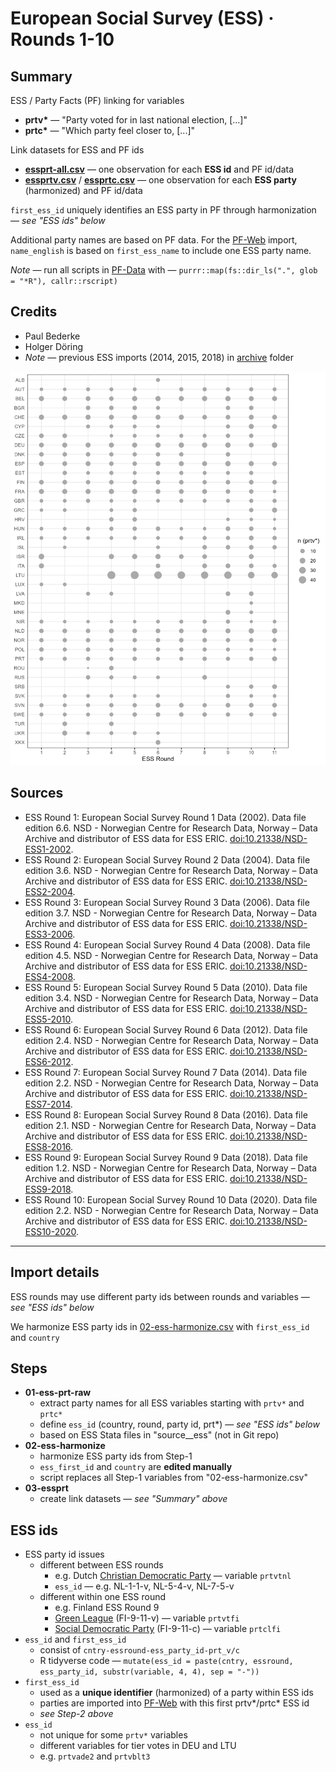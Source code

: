 # European Social Survey (ESS) · Rounds 1-10

## Summary

ESS / Party Facts (PF) linking for variables

+ __prtv*__ — "Party voted for in last national election, [...]"
+ __prtc*__ — "Which party feel closer to, [...]"

Link datasets for ESS and PF ids

+ [__essprt-all.csv__](essprt-all.csv) — one observation for each __ESS id__ and PF id/data
+ [__essprtv.csv__](essprtv.csv) / [__essprtc.csv__](../essprtc/essprtc.csv) — one
  observation for each __ESS party__ (harmonized) and PF id/data

`first_ess_id` uniquely identifies an ESS party in PF through harmonization — _see "ESS ids" below_

Additional party names are based on PF data. For the [PF-Web](https://partyfacts.herokuapp.com/data/essprtv/) import,
`name_english` is based on `first_ess_name` to include one ESS party name.

_Note_ — run all scripts in [PF-Data](https://github.com/hdigital/partyfactsdata/tree/master/import/essprtv) with — `purrr::map(fs::dir_ls(".", glob = "*R"), callr::rscript)`

## Credits

+ Paul Bederke
+ Holger Döring
+ _Note_ — previous ESS imports (2014, 2015, 2018) in [archive](archive) folder

![Number of ESS parties in prtv*](essprtv.png)

## Sources

+ ESS Round 1: European Social Survey Round 1 Data (2002). Data file edition 6.6. NSD - Norwegian Centre for Research Data, Norway – Data Archive and distributor of ESS data for ESS ERIC. [doi:10.21338/NSD-ESS1-2002](http://dx.doi.org/10.21338/NSD-ESS1-2002).
+ ESS Round 2: European Social Survey Round 2 Data (2004). Data file edition 3.6. NSD - Norwegian Centre for Research Data, Norway – Data Archive and distributor of ESS data for ESS ERIC. [doi:10.21338/NSD-ESS2-2004](http://dx.doi.org/10.21338/NSD-ESS2-2004).
+ ESS Round 3: European Social Survey Round 3 Data (2006). Data file edition 3.7. NSD - Norwegian Centre for Research Data, Norway – Data Archive and distributor of ESS data for ESS ERIC. [doi:10.21338/NSD-ESS3-2006](http://dx.doi.org/10.21338/NSD-ESS3-2006).
+ ESS Round 4: European Social Survey Round 4 Data (2008). Data file edition 4.5. NSD - Norwegian Centre for Research Data, Norway – Data Archive and distributor of ESS data for ESS ERIC. [doi:10.21338/NSD-ESS4-2008](http://dx.doi.org/10.21338/NSD-ESS4-2008).
+ ESS Round 5: European Social Survey Round 5 Data (2010). Data file edition 3.4. NSD - Norwegian Centre for Research Data, Norway – Data Archive and distributor of ESS data for ESS ERIC. [doi:10.21338/NSD-ESS5-2010](http://dx.doi.org/10.21338/NSD-ESS5-2010).
+ ESS Round 6: European Social Survey Round 6 Data (2012). Data file edition 2.4. NSD - Norwegian Centre for Research Data, Norway – Data Archive and distributor of ESS data for ESS ERIC. [doi:10.21338/NSD-ESS6-2012](http://dx.doi.org/10.21338/NSD-ESS6-2012).
+ ESS Round 7: European Social Survey Round 7 Data (2014). Data file edition 2.2. NSD - Norwegian Centre for Research Data, Norway – Data Archive and distributor of ESS data for ESS ERIC. [doi:10.21338/NSD-ESS7-2014](http://dx.doi.org/10.21338/NSD-ESS7-2014).
+ ESS Round 8: European Social Survey Round 8 Data (2016). Data file edition 2.1. NSD - Norwegian Centre for Research Data, Norway – Data Archive and distributor of ESS data for ESS ERIC. [doi:10.21338/NSD-ESS8-2016](http://dx.doi.org/10.21338/NSD-ESS8-2016).
+ ESS Round 9: European Social Survey Round 9 Data (2018). Data file edition 1.2. NSD - Norwegian Centre for Research Data, Norway – Data Archive and distributor of ESS data for ESS ERIC. [doi:10.21338/NSD-ESS9-2018](http://dx.doi.org/10.21338/NSD-ESS9-2018).
+ ESS Round 10: European Social Survey Round 10 Data (2020). Data file edition 2.2. NSD - Norwegian Centre for Research Data, Norway – Data Archive and distributor of ESS data for ESS ERIC. [doi:10.21338/NSD-ESS10-2020](http://dx.doi.org/10.21338/NSD-ESS10-2020).

---

## Import details

ESS rounds may use different party ids between rounds and variables — _see "ESS ids" below_

We harmonize ESS party ids in [02-ess-harmonize.csv](02-ess-harmonize.csv)
with `first_ess_id`  and `country`

## Steps

+ __01-ess-prt-raw__
  + extract party names for all ESS variables starting with `prtv*` and `prtc*`
  + define `ess_id` (country, round, party id, prt*) — _see "ESS ids" below_
  + based on ESS Stata files in "source__ess" (not in Git repo)
+ __02-ess-harmonize__
  + harmonize ESS party ids from Step-1
  + `ess_first_id` and `country` are __edited manually__
  + script replaces all Step-1 variables from "02-ess-harmonize.csv"
+ __03-essprt__
  + create link datasets — _see "Summary" above_

## ESS ids

+ ESS party id issues
  + different between ESS rounds
    + e.g. Dutch [Christian Democratic Party](https://partyfacts.herokuapp.com/data/partyall/46447/) — variable `prtvtnl`
    + `ess_id` — e.g. NL-1-1-v, NL-5-4-v, NL-7-5-v
  + different within one ESS round
    + e.g. Finland ESS Round 9
    + [Green League](https://partyfacts.herokuapp.com/data/partyall/45319/) (FI-9-11-v) — variable `prtvtfi`
    + [Social Democratic
      Party](https://partyfacts.herokuapp.com/data/partyall/46025/) (FI-9-11-c) —
      variable `prtclfi`
+ `ess_id` and `first_ess_id`
  + consist of `cntry-essround-ess_party_id-prt_v/c`
  + R tidyverse code — `mutate(ess_id = paste(cntry, essround, ess_party_id,
    substr(variable, 4, 4), sep = "-"))`
+ `first_ess_id`
  + used as a __unique identifier__ (harmonized) of a party within ESS ids
  + parties are imported into
  [PF-Web](https://partyfacts.herokuapp.com/data/essprtv/) with this first
  prtv*/prtc* ESS id
  + _see Step-2 above_
+ `ess_id`
  + not unique for some `prtv*` variables
  + different variables for tier votes in DEU and LTU
  + e.g. `prtvade2` and `prtvblt3`
